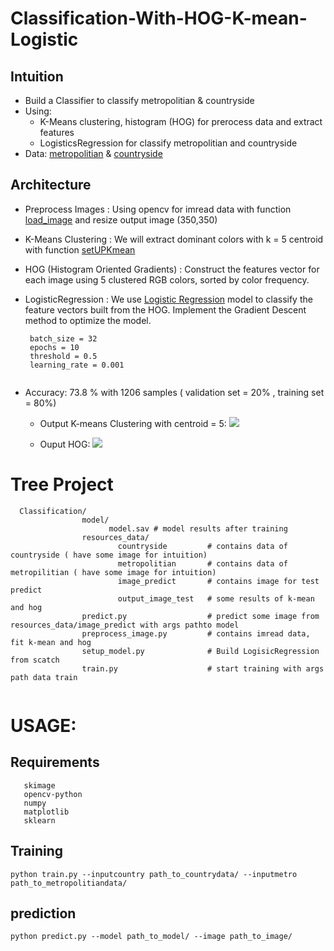 # Classification-With-HOG-K-mean-Logistic

## Intuition
  - Build a Classifier to classify metropolitian & countryside
  - Using:
      - K-Means clustering, histogram (HOG) for prerocess data and extract features
      - LogisticsRegression for classify metropolitian and countryside
  - Data: [metropolitian](https://drive.google.com/open?id=1xjVkboqPbmeEnXPyN7D2tpNRxAOhdhEa) & [countryside](https://drive.google.com/open?id=1kJjjszN0nv5y2xfn3TWqVMJSu6aAa5K5)

## Architecture
  - Preprocess Images : Using opencv for imread data with function [load_image](https://github.com/minhhaui/Classification-With-HOG-K-mean-Logistic/blob/master/preprocess_image.py#L8) and resize output image (350,350)
  
  - K-Means Clustering : We will extract dominant colors with k = 5 centroid with function [setUPKmean](https://github.com/minhhaui/Classification-With-HOG-K-mean-Logistic/blob/master/preprocess_image.py#L35)
  
  - HOG (Histogram Oriented Gradients) : Construct the features vector for each image using 5 clustered RGB colors, sorted by color frequency.
  
  - LogisticRegression : We use [Logistic Regression](https://github.com/minhhaui/Classification-With-HOG-K-mean-Logistic/blob/master/setup_model.py#L6) model to classify the feature vectors built from the HOG.
    Implement the Gradient Descent method to optimize the model.
       ```
        batch_size = 32
        epochs = 10
        threshold = 0.5
        learning_rate = 0.001
        
       ````
  - Accuracy: 73.8 % with 1206 samples ( validation set = 20% , training set = 80%)
    - Output K-means Clustering with centroid = 5: 
      <img src = "https://github.com/minhhaui/Classification-With-HOG-K-mean-Logistic/blob/master/resources_data/output_image_test/kmean.png">
       
    - Ouput HOG:
      <img src = "https://github.com/minhhaui/Classification-With-HOG-K-mean-Logistic/blob/master/resources_data/output_image_test/hog.png">
  
# Tree Project
```
  Classification/
                model/
                      model.sav # model results after training
                resources_data/
                        countryside         # contains data of countryside ( have some image for intuition)
                        metropolitian       # contains data of metropilitian ( have some image for intuition)
                        image_predict       # contains image for test predict
                        output_image_test   # some results of k-mean and hog
                predict.py                  # predict some image from resources_data/image_predict with args pathto model
                preprocess_image.py         # contains imread data, fit k-mean and hog
                setup_model.py              # Build LogisicRegression from scatch
                train.py                    # start training with args path data train
                      
```

# USAGE:
## Requirements
   ```
      skimage
      opencv-python
      numpy
      matplotlib
      sklearn
   ```
## Training
  `python train.py --inputcountry path_to_countrydata/ --inputmetro path_to_metropolitiandata/`
## prediction
  `python predict.py --model path_to_model/ --image path_to_image/`
